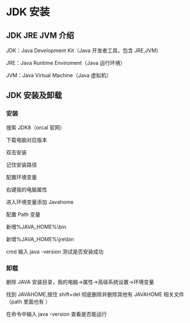 # JDK 安装

## JDK JRE JVM 介绍

JDK：Java Development Kit（Java 开发者工具，包含 JRE,JVM）

JRE：Java Runtime Enviroment（Java 运行环境）

JVM：Java Virtual Machine（Java 虚拟机）

## JDK 安装及卸载

### 安装

搜索 JDK8（orcal 官网）

下载电脑对应版本

双击安装

记住安装路径

配置环境变量

右键我的电脑属性

进入环境变量添加 Javahome

配置 Path 变量

新增%JAVA_HOME%\bin

新增%JAVA_HOME%\jre\bin

cmd 输入 java -version 测试是否安装成功

### 卸载

删除 JAVA 安装目录，我的电脑->属性->高级系统设置->环境变量

找到 JAVAHOME,按住 shift+del 彻底删除并删除其他有 JAVAHOME 相关文件（path 里面也有 ）

在命令中输入 java -version 查看是否能运行
